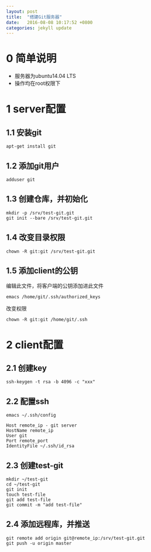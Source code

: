 ```yaml
---
layout: post
title:  "搭建Git服务器"
date:   2016-08-08 10:17:52 +0800
categories: jekyll update
---
```


# 0 简单说明
* 服务器为ubuntu14.04 LTS
* 操作均在root权限下

# 1 server配置
## 1.1 安装git

```shell
apt-get install git
```
## 1.2 添加git用户

```shell
adduser git
```

## 1.3 创建仓库，并初始化

```shell
mkdir -p /srv/test-git.git
git init --bare /srv/test-git.git
```

## 1.4 改变目录权限

```shell
chown -R git:git /srv/test-git.git
```

## 1.5 添加client的公钥
编辑此文件，将客户端的公钥添加进此文件

```shell
emacs /home/git/.ssh/authorized_keys
```

改变权限

```shell
chown -R git:git /home/git/.ssh
```

# 2 client配置
## 2.1 创建key

```shell
ssh-keygen -t rsa -b 4096 -c "xxx"
```

## 2.2 配置ssh

```shell
emacs ~/.ssh/config
```

```config
Host remote_ip - git server
HostName remote_ip
User git
Port remote_port
IdentityFile ~/.ssh/id_rsa
```

## 2.3 创建test-git

```shell
mkdir ~/test-git
cd ~/test-git
git init
touch test-file
git add test-file
git commit -m "add test-file"
```

## 2.4 添加远程库，并推送

```shell
git remote add origin git@remote_ip:/srv/test-git.git
git push -u origin master
```



